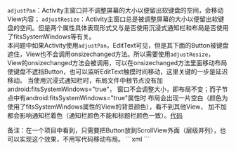 `adjustPan`：Activity主窗口并不调整屏幕的大小以便留出软键盘的空间，会移动View内容；
`adjustResize`：Activity主窗口总是被调整屏幕的大小以便留出软键盘的空间。但是两个属性具体表现形式又与是否使用沉浸式通知栏和布局是否使用了fitsSystemWindows等有关。<br>
本问题中如果Activity使用`adjustPan`，EditText可见，但是其下面的Button被键盘遮住，View也不会调用onsizechanged方法。所以需要使用`adjustResize`，
View的onsizechanged方法会被调用，可以在onsizechanged方法里面移动布局使键盘不遮挡Button，也可以监听EditText触摸时间移动，这里关键的一步是延迟移动。
当使用沉浸式通知栏时，布局文件中根节点没有加android:fitsSystemWindows="true"，
窗口不会调整大小，即布局不变；而子节点中有android:fitsSystemWindows="true"属性时
布局会出现一片空白（颜色为使用了fitsSystemWindows属性的View的背景颜色），看不到其他View，
加不加都会影响通知栏着色（通知栏颜色不能和标题栏颜色一致）。[代码](https://github.com/yanxing/android-util/blob/master/app/src/main/java/com/yanxing/ui/InputEditButtonActivity.java)
<p>备注：在一个项目中看到，只需要把Button放到ScrollView外面（层级并列），也可以实现这个效果，不用写代码移动布局。
```xml
<ScrollView
    android:layout_width="match_parent"
    android:layout_height="0dp"
    android:layout_weight="1">
</ScrollView>
```

